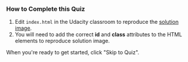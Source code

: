 ### How to Complete this Quiz

1. Edit `index.html` in the Udacity classroom to reproduce the [solution image](http://udacity.github.io/fend/lessons/L3/problem-set/06-using-attributes/to-do-list-solution.jpg).
2. You will need to add the correct **id** and **class** attributes to the HTML elements to reproduce solution image.

When you're ready to get started, click "Skip to Quiz".